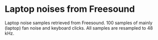 # Laptop noises from Freesound

Laptop noise samples retrieved from Freesound. 100 samples of mainly (laptop) fan noise and keyboard clicks. All samples are resampled to 48 kHz.
